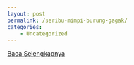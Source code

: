 ```yaml
---
layout: post
permalink: /seribu-mimpi-burung-gagak/
categories:
    - Uncategorized
---
```


[Baca Selengkapnya](/02)